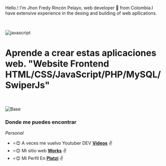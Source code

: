Hello.! I'm Jhon Fredy Rincón Pelayo, web developer 🚀 from Colombia.I have extensive experience in the desing and building of web apllications.

<br />

![javascript](https://user-images.githubusercontent.com/97255802/158096794-c7b7130b-a85b-44aa-9c07-eb46e54c4c22.gif)

# Aprende a crear estas aplicaciones web. "Website Frontend HTML/CSS/JavaScript/PHP/MySQL/SwiperJs"
<br />

![Base](https://user-images.githubusercontent.com/97255802/158096712-c6cb9789-4a3d-4726-b998-24f5ad8a0928.png)

### Donde me puedes encontrar

_Personal_
* :star::blush: A veces me vuelvo Youtuber DEV **[Videos]()** :v:
* :star::blush: Mi sitio web **[Works]()** :v:
* :star::blush: Mi Perfil En **[Platzi](https://platzi.com/p/JhonFy/)** :v:




